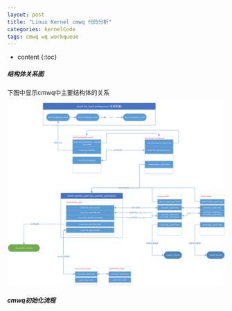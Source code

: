 ```yaml
---
layout: post
title: "Linux Kernel cmwq 代码分析"
categories: kernelCode
tags: cmwq wq workqueue
---
```


* content
{:toc}

##### 结构体关系图

下图中显示cmwq中主要结构体的关系

![cmwq_struct_relation](/image/cmwq/cmwq_struct_relation_v1.0.png)

##### cmwq初始化流程

